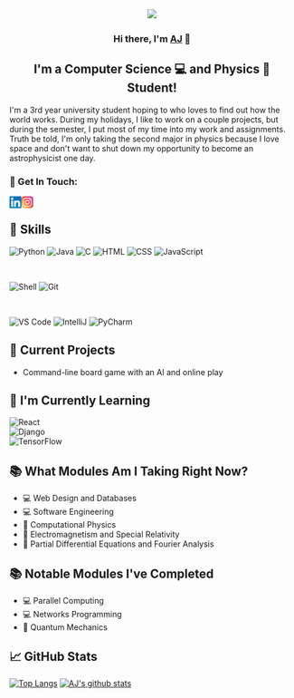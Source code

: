 <div id="header" align="center">
  <img src="https://github.com/AJWestley/AJWestley/assets/96372906/7b8f8627-fed0-4de8-9ba2-db03deca7508" width="1000"/>
</div>

<h3 align="center">
Hi there, I'm <a href="https://ajwestley.me" target="_blank" rel="noreferrer">AJ</a> 👋
</h3>
<h2 align="center">
I'm a Computer Science 💻 and Physics 🌌 Student!
</h2> 

I'm a 3rd year university student hoping to who loves to find out how the world works. During my holidays, I like to work on a couple projects, but 
during the semester, I put most of my time into my work and assignments. Truth be told, I'm only taking the second major in physics because I love 
space and don't want to shut down my opportunity to become an astrophysicist one day.

### 🤝 Get In Touch:
  <a href="https://www.linkedin.com/in/aj-westley-94b205258/"><img align="left" src="https://raw.githubusercontent.com/AJWestley/AJWestley/main/Images/linkedin.svg" alt="AJ | LinkedIn" width="21px"/></a>
  <a href="https://www.instagram.com/ajwestley88/"><img align="left" src="https://raw.githubusercontent.com/AJWestley/AJWestley/main/Images/instagram.svg" alt="AJ | Instagram" width="21px"/></a>
  
</br>

## 📝 Skills
![Python](https://img.shields.io/badge/Python-3776AB?style=for-the-badge&logo=python&logoColor=white)
![Java](https://img.shields.io/badge/Java-ED8B00?style=for-the-badge&logo=openjdk&logoColor=white)
![C](https://img.shields.io/badge/C-00599C?style=for-the-badge&logo=c&logoColor=white)
![HTML](https://img.shields.io/badge/HTML5-E34F26?style=for-the-badge&logo=html5&logoColor=white)
![CSS](https://img.shields.io/badge/CSS3-1572B6?style=for-the-badge&logo=css3&logoColor=white)
![JavaScript](https://img.shields.io/badge/JavaScript-F7DF1E?style=for-the-badge&logo=javascript&logoColor=black)

</br>

![Shell](https://img.shields.io/badge/Shell_Script-121011?style=for-the-badge&logo=gnu-bash&logoColor=white)
![Git](https://img.shields.io/badge/GIT-E44C30?style=for-the-badge&logo=git&logoColor=white)

</br>

![VS Code](https://img.shields.io/badge/Visual_Studio_Code-0078D4?style=for-the-badge&logo=visual%20studio%20code&logoColor=white)
![IntelliJ](https://img.shields.io/badge/IntelliJ_IDEA-000000.svg?style=for-the-badge&logo=intellij-idea&logoColor=white)
![PyCharm](https://img.shields.io/badge/PyCharm-000000.svg?&style=for-the-badge&logo=PyCharm&logoColor=white)

## 🔭 Current Projects
  - Command-line board game with an AI and online play

## 🌱 I'm Currently Learning
![React](https://img.shields.io/badge/React-20232A?style=for-the-badge&logo=react&logoColor=61DAFB)
</br>
![Django](https://img.shields.io/badge/Django-092E20?style=for-the-badge&logo=django&logoColor=white)
</br>
![TensorFlow](https://img.shields.io/badge/TensorFlow-FF6F00?style=for-the-badge&logo=tensorflow&logoColor=white)
  
## 📚 What Modules Am I Taking Right Now?
  - 💻 Web Design and Databases
  - 💻 Software Engineering
  - 🌌 Computational Physics
  - 🌌 Electromagnetism and Special Relativity
  - 🧮 Partial Differential Equations and Fourier Analysis

## 📚 Notable Modules I've Completed
  - 💻 Parallel Computing
  - 💻 Networks Programming
  - 🌌 Quantum Mechanics

## 📈 GitHub Stats 

[![Top Langs](https://github-readme-stats-git-masterrstaa-rickstaa.vercel.app/api/top-langs/?username=AJWestley&exclude_repo=Teaching-Han&theme=dracula)](https://github.com/AJWestley/github-readme-stats)
[![AJ's github stats](https://github-readme-stats.vercel.app/api?username=AJWestley&theme=dracula)](https://github.com/AJWestley)
